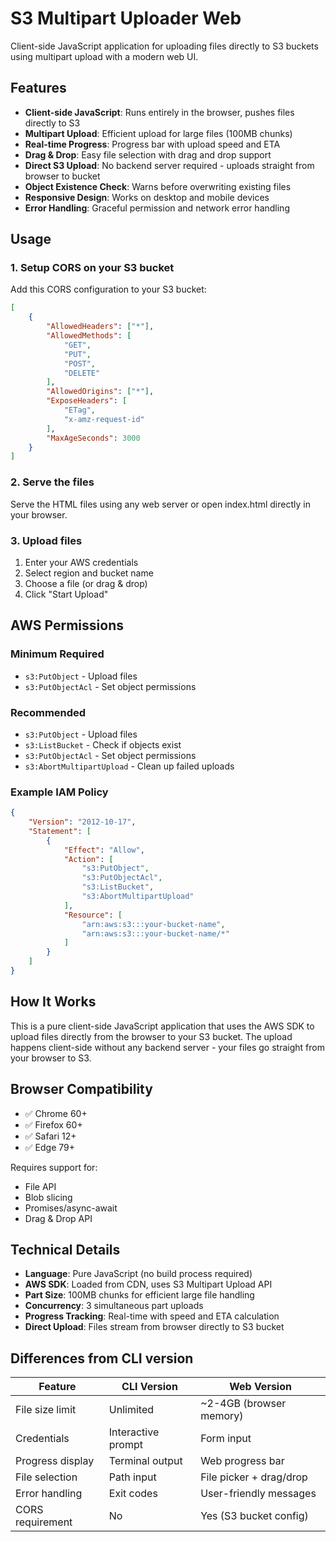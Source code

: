 # S3 Multipart Uploader Web

Client-side JavaScript application for uploading files directly to S3 buckets using multipart upload with a modern web UI.

## Features

- **Client-side JavaScript**: Runs entirely in the browser, pushes files directly to S3
- **Multipart Upload**: Efficient upload for large files (100MB chunks)
- **Real-time Progress**: Progress bar with upload speed and ETA
- **Drag & Drop**: Easy file selection with drag and drop support  
- **Direct S3 Upload**: No backend server required - uploads straight from browser to bucket
- **Object Existence Check**: Warns before overwriting existing files
- **Responsive Design**: Works on desktop and mobile devices
- **Error Handling**: Graceful permission and network error handling

## Usage

### 1. Setup CORS on your S3 bucket

Add this CORS configuration to your S3 bucket:

```json
[
    {
        "AllowedHeaders": ["*"],
        "AllowedMethods": [
            "GET", 
            "PUT", 
            "POST", 
            "DELETE"
        ],
        "AllowedOrigins": ["*"],
        "ExposeHeaders": [
            "ETag",
            "x-amz-request-id"
        ],
        "MaxAgeSeconds": 3000
    }
]
```

### 2. Serve the files

Serve the HTML files using any web server or open index.html directly in your browser.

### 3. Upload files

1. Enter your AWS credentials
2. Select region and bucket name  
3. Choose a file (or drag & drop)
4. Click "Start Upload"

## AWS Permissions

### Minimum Required
- `s3:PutObject` - Upload files
- `s3:PutObjectAcl` - Set object permissions

### Recommended 
- `s3:PutObject` - Upload files
- `s3:ListBucket` - Check if objects exist
- `s3:PutObjectAcl` - Set object permissions
- `s3:AbortMultipartUpload` - Clean up failed uploads

### Example IAM Policy

```json
{
    "Version": "2012-10-17",
    "Statement": [
        {
            "Effect": "Allow",
            "Action": [
                "s3:PutObject",
                "s3:PutObjectAcl",
                "s3:ListBucket",
                "s3:AbortMultipartUpload"
            ],
            "Resource": [
                "arn:aws:s3:::your-bucket-name",
                "arn:aws:s3:::your-bucket-name/*"
            ]
        }
    ]
}
```

## How It Works

This is a pure client-side JavaScript application that uses the AWS SDK to upload files directly from the browser to your S3 bucket. The upload happens client-side without any backend server - your files go straight from your browser to S3.

## Browser Compatibility

- ✅ Chrome 60+
- ✅ Firefox 60+ 
- ✅ Safari 12+
- ✅ Edge 79+

Requires support for:
- File API
- Blob slicing
- Promises/async-await
- Drag & Drop API

## Technical Details

- **Language**: Pure JavaScript (no build process required)
- **AWS SDK**: Loaded from CDN, uses S3 Multipart Upload API
- **Part Size**: 100MB chunks for efficient large file handling
- **Concurrency**: 3 simultaneous part uploads
- **Progress Tracking**: Real-time with speed and ETA calculation
- **Direct Upload**: Files stream from browser directly to S3 bucket

## Differences from CLI version

| Feature | CLI Version | Web Version |
|---------|-------------|-------------|
| File size limit | Unlimited | ~2-4GB (browser memory) |
| Credentials | Interactive prompt | Form input |
| Progress display | Terminal output | Web progress bar |
| File selection | Path input | File picker + drag/drop |
| Error handling | Exit codes | User-friendly messages |
| CORS requirement | No | Yes (S3 bucket config) |